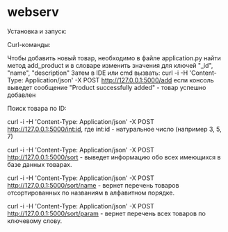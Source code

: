 # webserv

Установка и запуск: 




Curl-команды: 

Чтобы добавить новый товар, необходимо в файле application.py найти метод add_product и в словаре изменить значения для ключей "_id", "name", "description"
Затем в IDE или cmd вызвать:
curl -i -H 'Content-Type: Application/json' -X POST http://127.0.0.1:5000/add
если консоль выведет сообщение "Product successfully added" - товар успешно добавлен

Поиск товара по ID:

curl -i -H 'Content-Type: Application/json' -X POST http://127.0.0.1:5000/int:id, где int:id - натуральное число (например 3, 5, 7)

curl -i -H 'Content-Type: Application/json' -X POST http://127.0.0.1:5000/sort - выведет информацию обо всех имеющихся в базе данных товарах.

curl -i -H 'Content-Type: Application/json' -X POST http://127.0.0.1:5000/sort/name - вернет перечень товаров отсортированных по названиям в алфавитном порядке.

curl -i -H 'Content-Type: Application/json' -X POST http://127.0.0.1:5000/sort/param - вернет перечень всех товаров по ключевому слову. 
